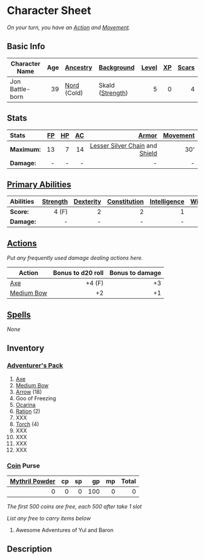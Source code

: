 # Character Sheet

*On your turn, you have an [Action](../../../Game%20Procedures/Core%20Procedures/Action.md) and [Movement](../../../Game%20Procedures/Combat/Movement.md).*

## Basic Info

| Character Name  | Age | [Ancestry](../../../Player%20Characters/Ancenstries/Ancestry.md)             | [Background](../../../Player%20Characters/Backgrounds/Background.md)                | [Level](../../../Player%20Characters/Derived%20Statistics/Level.md) | [XP](../../../Player%20Characters/Derived%20Statistics/Experience%20Points.md) | [Scars](../../../Player%20Characters/Derived%20Statistics/Scars.md) |
| --------------- | --: | :--------------------------------------------------------------------------- | :---------------------------------------------------------------------------------- | ------------------------------------------------------------------: | -----------------------------------------------------------------------------: | ------------------------------------------------------------------: |
| Jon Battle-born |  39 | [Nord](../../../Player%20Characters/Ancenstries/Mechanical/Primal.md) (Cold) | Skald ([Strength](../../../Player%20Characters/The%20Ability%20Scores/Strength.md)) |                                                                   5 |                                                                              0 |                                                                   4 |

## Stats

| Stats        | [FP](../../../Player%20Characters/Derived%20Statistics/Fatigue%20Points.md) | [HP](../../../Player%20Characters/Derived%20Statistics/Health%20Points.md) | [AC](../../../Player%20Characters/Derived%20Statistics/Armor%20Class.md) |                                                                                                                                     [Armor](../../../Items%20and%20Gear/Armor/Armor.md) | [Movement](../../../Game%20Procedures/Combat/Movement.md) |
| :----------- | --------------------------------------------------------------------------: | -------------------------------------------------------------------------: | -----------------------------------------------------------------------: | --------------------------------------------------------------------------------------------------------------------------------------------------------------------------------------: | --------------------------------------------------------: |
| **Maximum:** |                                                                          13 |                                                                          7 |                                                                       14 | [Lesser Silver Chain](../../../Items%20and%20Gear/Armor/Silvered%20Armor/Silver%20Chain%20Armor.md) and [Shield](../../../Items%20and%20Gear/Armor/Mundane%20Armor/Mundane%20Shield.md) |                                                       30' |
| **Damage:**  |                                                                           - |                                                                          - |                                                                        - |                                                                                                                                                                                       - |                                                         - |

## [Primary Abilities](../../../Player%20Characters/The%20Ability%20Scores/Ability%20Scores.md)

| Abilities   | [Strength](../../../Player%20Characters/The%20Ability%20Scores/Strength.md) | [Dexterity](../../../Player%20Characters/The%20Ability%20Scores/Dexterity.md) | [Constitution](../../../Player%20Characters/The%20Ability%20Scores/Constitution.md) | [Intelligence](../../../Player%20Characters/The%20Ability%20Scores/Intelligence.md) | [Wisdom](../../../Player%20Characters/The%20Ability%20Scores/Wisdom.md)<br> | [Charisma](../../../Player%20Characters/The%20Ability%20Scores/Charisma.md)<br> |
| :---------- | --------------------------------------------------------------------------: | ----------------------------------------------------------------------------: | ----------------------------------------------------------------------------------: | ----------------------------------------------------------------------------------: | --------------------------------------------------------------------------: | ------------------------------------------------------------------------------: |
| **Score:**  |                                                                       4 (F) |                                                                             2 |                                                                                   2 |                                                                                   1 |                                                                           1 |                                                                               2 |
| **Damage:** |                                                                           - |                                                                             - |                                                                                   - |                                                                                   - |                                                                           - |                                                                               - |

## [Actions](../../../Game%20Procedures/Core%20Procedures/Action.md)

*Put any frequently used damage dealing actions here.*

| Action                                                                                  | Bonus to d20 roll | Bonus to damage |
| --------------------------------------------------------------------------------------- | ----------------: | --------------: |
| [Axe](../../../Items%20and%20Gear/Weapons/Melee%20Weapons/Medium%20Skilled%20Weapon.md) |            +4 (F) |              +3 |
| [Medium Bow](../../../Items%20and%20Gear/Weapons/Ranged%20Weapons/Medium%20Bow.md)      |                +2 |              +1 |

## [Spells](../../../Magic/Spells.md)

*None*

## Inventory

### [Adventurer's Pack](../../../Items%20and%20Gear/Gear/100%20Coins/Adventurer's%20Pack.md)

1. [Axe](../../../Items%20and%20Gear/Weapons/Melee%20Weapons/Medium%20Skilled%20Weapon.md)
2. [Medium Bow](../../../Items%20and%20Gear/Weapons/Ranged%20Weapons/Medium%20Bow.md)
3. [Arrow](../../../Items%20and%20Gear/Weapons/Ammo/Arrow.md) (18)
4. Goo of Freezing
5. [Ocarina](../../../Items%20and%20Gear/Gear/100%20Coins/Complex%20Instrument.md)
6. [Ration](../../../Items%20and%20Gear/Gear/1%20Coin/Ration.md) (2)
7. XXX
8. [Torch](../../../Items%20and%20Gear/Gear/1%20Coin/Torch.md) (4)
9. XXX
10. XXX
11. XXX
12. XXX

### [Coin](../../../Resources%20for%20GMs/Economy/Coins.md) Purse

| [Mythril Powder](../../../Magic/Spellcasting/Mythril.md) |  cp |  sp |  gp |  mp | Total |
| -------------------------------------------------------: | --: | --: | --: | --: | ----: |
|                                                        0 |   0 |   0 | 100 |   0 |     0 |

*The first 500 coins are free, each 500 after take 1 slot*

*List any free to carry items below*

1. Awesome Adventures of Yul and Baron

## Description
